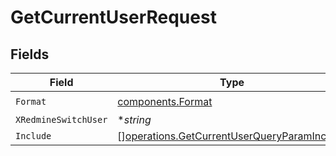 # GetCurrentUserRequest


## Fields

| Field                                                                                                      | Type                                                                                                       | Required                                                                                                   | Description                                                                                                | Example                                                                                                    |
| ---------------------------------------------------------------------------------------------------------- | ---------------------------------------------------------------------------------------------------------- | ---------------------------------------------------------------------------------------------------------- | ---------------------------------------------------------------------------------------------------------- | ---------------------------------------------------------------------------------------------------------- |
| `Format`                                                                                                   | [components.Format](../../models/components/format.md)                                                     | :heavy_check_mark:                                                                                         | N/A                                                                                                        |                                                                                                            |
| `XRedmineSwitchUser`                                                                                       | **string*                                                                                                  | :heavy_minus_sign:                                                                                         | N/A                                                                                                        | jsmith                                                                                                     |
| `Include`                                                                                                  | [][operations.GetCurrentUserQueryParamInclude](../../models/operations/getcurrentuserqueryparaminclude.md) | :heavy_minus_sign:                                                                                         | N/A                                                                                                        |                                                                                                            |